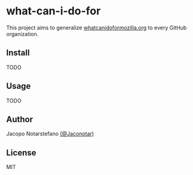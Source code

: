 # what-can-i-do-for #

This project aims to generalize [whatcanidoformozilla.org](http://www.whatcanidoformozilla.org/) to every GitHub organization.

## Install ##

TODO

## Usage ##

TODO

## Author ##

Jacopo Notarstefano [(@Jaconotar)](https://twitter.com/Jaconotar)

## License ##

MIT
